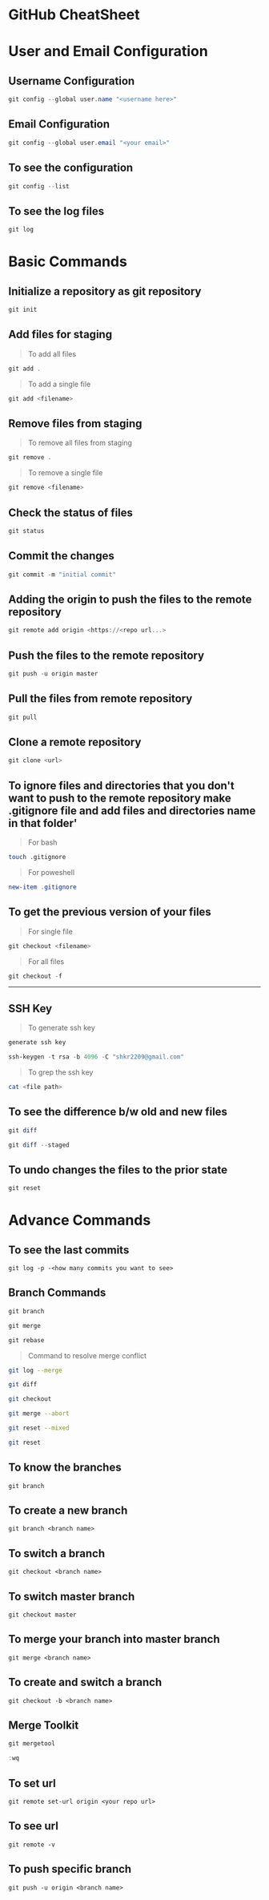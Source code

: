 # __GitHub CheatSheet__

# User and Email Configuration

## Username Configuration
```powershell
git config --global user.name "<username here>"
```
## Email Configuration
```powershell
git config --global user.email "<your email>"
```
## To see the configuration
```powershell
git config --list
```
## To see the log files
```powershell
git log
```

# Basic Commands
## Initialize a repository as git repository
```powershell
git init
```
## Add files for staging
> To add all files
```powershell
git add .
```
> To add a single file
```powershell
git add <filename>
```
## Remove files from staging
> To remove all files from staging
```powershell
git remove .
```
> To remove a single file
```powershell
git remove <filename>
```
## Check the status of files
```powershell
git status
```
## Commit the changes
```powershell
git commit -m "initial commit"
```
## Adding the origin to push the files to the remote repository
```powershell
git remote add origin <https://<repo url...>
```
## Push the files to the remote repository
```powershell
git push -u origin master
```
## Pull the files from remote repository
```powershell
git pull
```
## Clone a remote repository
```powershell
git clone <url>
```
## To ignore files and directories that you don't want to push to the remote repository make .gitignore file and add files and directories name in that folder'
>For bash
```bash
touch .gitignore
```
>For poweshell
```powershell
new-item .gitignore
```
## To get the previous version of your files
>For single file
```powershell
git checkout <filename>
```
>For all files
```powershell
git checkout -f
```

---

##  SSH Key
> To generate ssh key
```powershell
generate ssh key

ssh-keygen -t rsa -b 4096 -C "shkr2209@gmail.com"
```
> To grep the ssh key
```powershell
cat <file path>
```
## To see the difference b/w old and new files
```powershell
git diff

git diff --staged
```
## To undo changes the files to the prior state
```powershell
git reset
```

# Advance Commands

## To see the last commits
`git log -p -<how many commits you want to see>`

## Branch Commands
```powershell
git branch

git merge

git rebase
```
> Command to resolve merge conflict
```bash
git log --merge

git diff

git checkout

git merge --abort

git reset --mixed

git reset
```

## To know the branches
`git branch`

## To create a new branch
`git branch <branch name>`

## To switch a branch
`git checkout <branch name>`

## To switch master branch
`git checkout master`

## To merge your branch into master branch
`git merge <branch name>`

## To create and switch a branch
`git checkout -b <branch name>`

## Merge Toolkit
```powershell
git mergetool

:wq
```

## To set url
`git remote set-url origin <your repo url>`
## To see url
`git remote -v`
## To push specific branch
`git push -u origin <branch name>`
